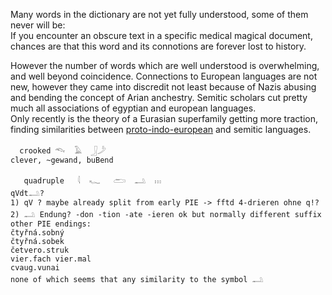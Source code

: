 Many words in the dictionary are not yet fully understood, some of them never will be:  
If you encounter an obscure text in a specific medical magical document, chances are that this word and its connotions are forever lost to history.  

However the number of words which are well understood is overwhelming, and well beyond coincidence. Connections to European languages are not new, however they came into discredit not least because of Nazis abusing and bending the concept of Arian anchestry. Semitic scholars cut pretty much all associations of egyptian and european languages.  
Only recently is the theory of a Eurasian superfamily getting more traction, finding similarities between [proto-indo-european](PIE) and semitic languages.  
```  
  crooked 𓆞  𓄿  𓃀𓌳  
clever, ~gewand, buBend  

   quadruple   𓇋  𓆑   𓂧  𓂢  𓏥  
qVdt𓂢?  
1) qV ? maybe already split from early PIE -> fftd 4-drieren ohne q!?  
2) 𓂢 Endung? -don -tion -ate -ieren ok but normally different suffix  
other PIE endings:  
čtyřná.sobný  
čtyřná.sobek  
četvero.struk  
vier.fach vier.mal  
cvaug.vunai  
none of which seems that any similarity to the symbol 𓂢  
```  